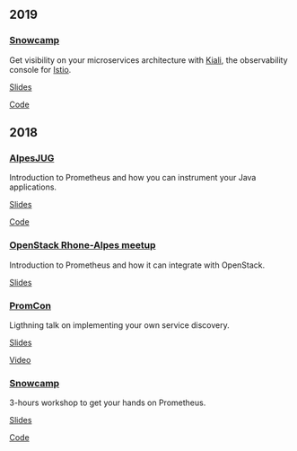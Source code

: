 ## 2019

### [Snowcamp](https://snowcamp2019.sched.com/event/J2sK/kiali-pour-mieux-observer-ses-microservices)

Get visibility on your microservices architecture with [Kiali](https://kiali.io/), the observability console for [Istio](https://istio.io).

[Slides](https://docs.google.com/presentation/d/1tCtaIcDQgVzaGlglNuFUYQuaP2wyXcpvKYjbKWr4SyE/edit?usp=sharing)

[Code](https://github.com/simonpasquier/snowcamp-io-kiali)

## 2018

### [AlpesJUG](http://www.alpesjug.fr/?p=3257)

Introduction to Prometheus and how you can instrument your Java applications.

[Slides](https://docs.google.com/presentation/d/1zTlU2YkXNQmUV-xsXodgYKqwn7ATd3d5sH7PmLVAucU/edit?usp=sharing)

[Code](https://github.com/simonpasquier/instrumenting-java-for-prometheus)

### [OpenStack Rhone-Alpes meetup](https://www.meetup.com/OpenStack-Rhone-Alpes/events/254234192/)

Introduction to Prometheus and how it can integrate with OpenStack.

[Slides](https://docs.google.com/presentation/d/1PJipzkhpk0VbHtoR29hZgpa07lPB6Q-uOKZintEBsNg/edit?usp=sharing)

### [PromCon]()

Ligthning talk on implementing your own service discovery.

[Slides](https://docs.google.com/presentation/d/1WtqgCUfs1He5bnEdYS7Foyf5a-el1GIK3wssOaVroAc/edit?usp=sharing)

[Video](https://youtu.be/5h-8V5qY2j0?t=1467)

### [Snowcamp](https://snowcamp2018.sched.com/event/D1hr/a-la-decouverte-de-prometheus-et-de-ses-compagnons)

3-hours workshop to get your hands on Prometheus.

[Slides](https://drive.google.com/file/d/1p0N7zvJi0Sbn0QGU9Ki-tCOi8B3Zjw6g/view?usp=sharing)

[Code](https://github.com/simonpasquier/prometheus_workshop)
